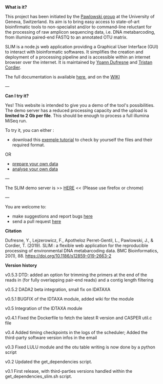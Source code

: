   
**What is it?**

This project has been initiated by the [Pawlowski group](https://genev.unige.ch/research/laboratory/Jan-Pawlowski) at the University of Geneva, Switzerland. Its aim is to bring easy access to state-of-art bioinfirmatic tools to non-specialist and/or to command-line reluctant for the processing of raw amplicon sequencing data, i.e. DNA metabarcoding, from illumina paired-end FASTQ to an annotated OTU matrix. 

SLIM is a node.js web application providing a Graphical User Interface (GUI) to interact with bioinformatic softwares. It simplifies the creation and deployment of a processing pipeline and is accessible within an internet browser over the internet. It is maintained by [Yoann Dufresne](mailto:yoann.dufresne0@gmail.com) and [Tristan Cordier](mailto:tristan.cordier@gmail.com).

The full documentation is available [here](https://github.com/yoann-dufresne/SLIM), and on the [WIKI](https://github.com/yoann-dufresne/SLIM/wiki)

—


**Can I try it?**

Yes! This website is intended to give you a demo of the tool's possibilities. The demo server has a reduced processing capacity and the upload is **limited to 2 Gb per file**. This should be enough to process a full illumina MiSeq run.

To try it, you can either :
- download this [exemple tutorial](https://github.com/trtcrd/SLIM/raw/gh-pages/assets/tuto/exemple_tuto.zip) to check by yourself the files and their required format. 

OR 

- [prepare your own data](https://github.com/yoann-dufresne/SLIM#prepare-and-upload-your-data)
- [analyse your own data](https://github.com/yoann-dufresne/SLIM#analyse-your-data)

— 

The SLIM demo server is >> [HERE](https://slim-demo.genev.unige.ch:8080) << (Please use firefox or chrome)

—

You are welcome to:

- make suggestions and report bugs [here](https://github.com/yoann-dufresne/SLIM/issues)
- send a pull request [here](https://github.com/yoann-dufresne/SLIM)

**Citation**

Dufresne, Y., Lejzerowicz, F., Apotheloz Perret-Gentil, L., Pawlowski, J., & Cordier, T. (2019). SLIM : a flexible web application for the reproducible processing of environmental DNA metabarcoding data. BMC Bioinformatics, 20(1), 88. https://doi.org/10.1186/s12859-019-2663-2


**Version history**

v0.5.3
DTD: added an option for trimming the primers at the end of the reads in (for fully overlapping pair-end reads) and a contig length filtering

v0.5.2
DADA2 beta integration, small fix on IDATAXA

v0.5.1
BUGFIX of the IDTAXA module, added wiki for the module

v0.5
Integration of the IDTAXA module

v0.4.1
Fixed the Dockerfile to fetch the latest R version and CASPER util.c file

v0.4
Added timing checkpoints in the logs of the scheduler; Added the third-party software version infos in the email

v0.3
Fixed LULU module and the otu table writing is now done by a python script

v0.2
Updated the get_dependencies script.

v0.1
First release, with third-parties versions handled within the get_dependencies_slim.sh script.















